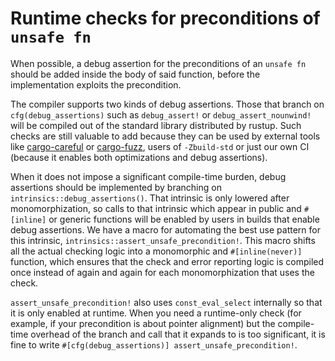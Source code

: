 # Runtime checks for preconditions of `unsafe fn`

When possible, a debug assertion for the preconditions of an `unsafe fn` should be added inside the body of said function, before the implementation exploits the precondition.

The compiler supports two kinds of debug assertions. Those that branch on `cfg(debug_assertions)` such as `debug_assert!` or `debug_assert_nounwind!` will be compiled out of the standard library distributed by rustup. Such checks are still valuable to add because they can be used by external tools like [cargo-careful](https://crates.io/crates/cargo-careful) or [cargo-fuzz](https://crates.io/crates/cargo-fuzz), users of `-Zbuild-std` or just our own CI (because it enables both optimizations and debug assertions).

When it does not impose a significant compile-time burden, debug assertions should be implemented by branching on `intrinsics::debug_assertions()`. That intrinsic is only lowered after monomorphization, so calls to that intrinsic which appear in public and `#[inline]` or generic functions will be enabled by users in builds that enable debug assertions. We have a macro for automating the best use pattern for this intrinsic, `intrinsics::assert_unsafe_precondition!`. This macro shifts all the actual checking logic into a monomorphic and `#[inline(never)]` function, which ensures that the check and error reporting logic is compiled once instead of again and again for each monomorphization that uses the check.

`assert_unsafe_precondition!` also uses `const_eval_select` internally so that it is only enabled at runtime. When you need a runtime-only check (for example, if your precondition is about pointer alignment) but the compile-time overhead of the branch and call that it expands to is too significant, it is fine to write `#[cfg(debug_assertions)] assert_unsafe_precondition!`.
